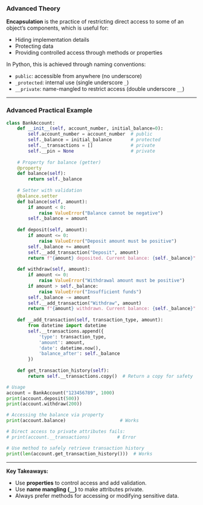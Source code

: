 ### **Advanced Theory**

**Encapsulation** is the practice of restricting direct access to some of an object’s components, which is useful for:

- Hiding implementation details
- Protecting data
- Providing controlled access through methods or properties

In Python, this is achieved through naming conventions:

- `public`: accessible from anywhere (no underscore)
- `_protected`: internal use (single underscore `_`)
- `__private`: name-mangled to restrict access (double underscore `__`)

---

### **Advanced Practical Example**

```python
class BankAccount:
    def __init__(self, account_number, initial_balance=0):
        self.account_number = account_number  # public
        self._balance = initial_balance       # protected
        self.__transactions = []              # private
        self.__pin = None                     # private
    
    # Property for balance (getter)
    @property
    def balance(self):
        return self._balance
    
    # Setter with validation
    @balance.setter
    def balance(self, amount):
        if amount < 0:
            raise ValueError("Balance cannot be negative")
        self._balance = amount
    
    def deposit(self, amount):
        if amount <= 0:
            raise ValueError("Deposit amount must be positive")
        self._balance += amount
        self.__add_transaction("Deposit", amount)
        return f"{amount} deposited. Current balance: {self._balance}"
    
    def withdraw(self, amount):
        if amount <= 0:
            raise ValueError("Withdrawal amount must be positive")
        if amount > self._balance:
            raise ValueError("Insufficient funds")
        self._balance -= amount
        self.__add_transaction("Withdraw", amount)
        return f"{amount} withdrawn. Current balance: {self._balance}"
    
    def __add_transaction(self, transaction_type, amount):
        from datetime import datetime
        self.__transactions.append({
            'type': transaction_type,
            'amount': amount,
            'date': datetime.now(),
            'balance_after': self._balance
        })
    
    def get_transaction_history(self):
        return self.__transactions.copy()  # Return a copy for safety

# Usage
account = BankAccount("123456789", 1000)
print(account.deposit(500))
print(account.withdraw(200))

# Accessing the balance via property
print(account.balance)                    # Works

# Direct access to private attributes fails:
# print(account.__transactions)          # Error

# Use method to safely retrieve transaction history
print(len(account.get_transaction_history()))  # Works
```

---

**Key Takeaways:**

- Use **properties** to control access and add validation.
- Use **name mangling (`__`)** to make attributes private.
- Always prefer methods for accessing or modifying sensitive data.
